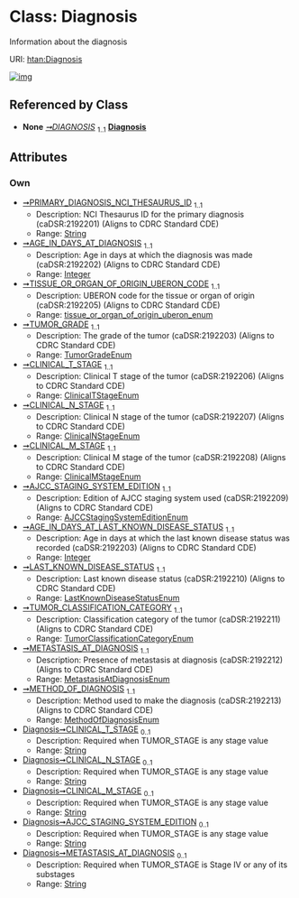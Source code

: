 
# Class: Diagnosis

Information about the diagnosis

URI: [htan:Diagnosis](https://w3id.org/htan/Diagnosis)


[![img](https://yuml.me/diagram/nofunky;dir:TB/class/[ClinicalData]++-%20DIAGNOSIS%201..1>[Diagnosis&#124;PRIMARY_DIAGNOSIS_NCI_THESAURUS_ID:string;AGE_IN_DAYS_AT_DIAGNOSIS:integer;TISSUE_OR_ORGAN_OF_ORIGIN_UBERON_CODE:tissue_or_organ_of_origin_uberon_enum;TUMOR_GRADE:TumorGradeEnum;CLINICAL_T_STAGE:ClinicalTStageEnum;CLINICAL_N_STAGE:ClinicalNStageEnum;CLINICAL_M_STAGE:ClinicalMStageEnum;AJCC_STAGING_SYSTEM_EDITION:AJCCStagingSystemEditionEnum;AGE_IN_DAYS_AT_LAST_KNOWN_DISEASE_STATUS:integer;LAST_KNOWN_DISEASE_STATUS:LastKnownDiseaseStatusEnum;TUMOR_CLASSIFICATION_CATEGORY:TumorClassificationCategoryEnum;METASTASIS_AT_DIAGNOSIS:MetastasisAtDiagnosisEnum;METHOD_OF_DIAGNOSIS:MethodOfDiagnosisEnum],[ClinicalData])](https://yuml.me/diagram/nofunky;dir:TB/class/[ClinicalData]++-%20DIAGNOSIS%201..1>[Diagnosis&#124;PRIMARY_DIAGNOSIS_NCI_THESAURUS_ID:string;AGE_IN_DAYS_AT_DIAGNOSIS:integer;TISSUE_OR_ORGAN_OF_ORIGIN_UBERON_CODE:tissue_or_organ_of_origin_uberon_enum;TUMOR_GRADE:TumorGradeEnum;CLINICAL_T_STAGE:ClinicalTStageEnum;CLINICAL_N_STAGE:ClinicalNStageEnum;CLINICAL_M_STAGE:ClinicalMStageEnum;AJCC_STAGING_SYSTEM_EDITION:AJCCStagingSystemEditionEnum;AGE_IN_DAYS_AT_LAST_KNOWN_DISEASE_STATUS:integer;LAST_KNOWN_DISEASE_STATUS:LastKnownDiseaseStatusEnum;TUMOR_CLASSIFICATION_CATEGORY:TumorClassificationCategoryEnum;METASTASIS_AT_DIAGNOSIS:MetastasisAtDiagnosisEnum;METHOD_OF_DIAGNOSIS:MethodOfDiagnosisEnum],[ClinicalData])

## Referenced by Class

 *  **None** *[➞DIAGNOSIS](clinicalData__DIAGNOSIS.md)*  <sub>1..1</sub>  **[Diagnosis](Diagnosis.md)**

## Attributes


### Own

 * [➞PRIMARY_DIAGNOSIS_NCI_THESAURUS_ID](diagnosis__PRIMARY_DIAGNOSIS_NCI_THESAURUS_ID.md)  <sub>1..1</sub>
     * Description: NCI Thesaurus ID for the primary diagnosis (caDSR:2192201) (Aligns to CDRC Standard CDE)
     * Range: [String](types/String.md)
 * [➞AGE_IN_DAYS_AT_DIAGNOSIS](diagnosis__AGE_IN_DAYS_AT_DIAGNOSIS.md)  <sub>1..1</sub>
     * Description: Age in days at which the diagnosis was made (caDSR:2192202) (Aligns to CDRC Standard CDE)
     * Range: [Integer](types/Integer.md)
 * [➞TISSUE_OR_ORGAN_OF_ORIGIN_UBERON_CODE](diagnosis__TISSUE_OR_ORGAN_OF_ORIGIN_UBERON_CODE.md)  <sub>1..1</sub>
     * Description: UBERON code for the tissue or organ of origin (caDSR:2192205) (Aligns to CDRC Standard CDE)
     * Range: [tissue_or_organ_of_origin_uberon_enum](tissue_or_organ_of_origin_uberon_enum.md)
 * [➞TUMOR_GRADE](diagnosis__TUMOR_GRADE.md)  <sub>1..1</sub>
     * Description: The grade of the tumor (caDSR:2192203) (Aligns to CDRC Standard CDE)
     * Range: [TumorGradeEnum](TumorGradeEnum.md)
 * [➞CLINICAL_T_STAGE](diagnosis__CLINICAL_T_STAGE.md)  <sub>1..1</sub>
     * Description: Clinical T stage of the tumor (caDSR:2192206) (Aligns to CDRC Standard CDE)
     * Range: [ClinicalTStageEnum](ClinicalTStageEnum.md)
 * [➞CLINICAL_N_STAGE](diagnosis__CLINICAL_N_STAGE.md)  <sub>1..1</sub>
     * Description: Clinical N stage of the tumor (caDSR:2192207) (Aligns to CDRC Standard CDE)
     * Range: [ClinicalNStageEnum](ClinicalNStageEnum.md)
 * [➞CLINICAL_M_STAGE](diagnosis__CLINICAL_M_STAGE.md)  <sub>1..1</sub>
     * Description: Clinical M stage of the tumor (caDSR:2192208) (Aligns to CDRC Standard CDE)
     * Range: [ClinicalMStageEnum](ClinicalMStageEnum.md)
 * [➞AJCC_STAGING_SYSTEM_EDITION](diagnosis__AJCC_STAGING_SYSTEM_EDITION.md)  <sub>1..1</sub>
     * Description: Edition of AJCC staging system used (caDSR:2192209) (Aligns to CDRC Standard CDE)
     * Range: [AJCCStagingSystemEditionEnum](AJCCStagingSystemEditionEnum.md)
 * [➞AGE_IN_DAYS_AT_LAST_KNOWN_DISEASE_STATUS](diagnosis__AGE_IN_DAYS_AT_LAST_KNOWN_DISEASE_STATUS.md)  <sub>1..1</sub>
     * Description: Age in days at which the last known disease status was recorded (caDSR:2192203) (Aligns to CDRC Standard CDE)
     * Range: [Integer](types/Integer.md)
 * [➞LAST_KNOWN_DISEASE_STATUS](diagnosis__LAST_KNOWN_DISEASE_STATUS.md)  <sub>1..1</sub>
     * Description: Last known disease status (caDSR:2192210) (Aligns to CDRC Standard CDE)
     * Range: [LastKnownDiseaseStatusEnum](LastKnownDiseaseStatusEnum.md)
 * [➞TUMOR_CLASSIFICATION_CATEGORY](diagnosis__TUMOR_CLASSIFICATION_CATEGORY.md)  <sub>1..1</sub>
     * Description: Classification category of the tumor (caDSR:2192211) (Aligns to CDRC Standard CDE)
     * Range: [TumorClassificationCategoryEnum](TumorClassificationCategoryEnum.md)
 * [➞METASTASIS_AT_DIAGNOSIS](diagnosis__METASTASIS_AT_DIAGNOSIS.md)  <sub>1..1</sub>
     * Description: Presence of metastasis at diagnosis (caDSR:2192212) (Aligns to CDRC Standard CDE)
     * Range: [MetastasisAtDiagnosisEnum](MetastasisAtDiagnosisEnum.md)
 * [➞METHOD_OF_DIAGNOSIS](diagnosis__METHOD_OF_DIAGNOSIS.md)  <sub>1..1</sub>
     * Description: Method used to make the diagnosis (caDSR:2192213) (Aligns to CDRC Standard CDE)
     * Range: [MethodOfDiagnosisEnum](MethodOfDiagnosisEnum.md)
 * [Diagnosis➞CLINICAL_T_STAGE](Diagnosis_CLINICAL_T_STAGE.md)  <sub>0..1</sub>
     * Description: Required when TUMOR_STAGE is any stage value
     * Range: [String](types/String.md)
 * [Diagnosis➞CLINICAL_N_STAGE](Diagnosis_CLINICAL_N_STAGE.md)  <sub>0..1</sub>
     * Description: Required when TUMOR_STAGE is any stage value
     * Range: [String](types/String.md)
 * [Diagnosis➞CLINICAL_M_STAGE](Diagnosis_CLINICAL_M_STAGE.md)  <sub>0..1</sub>
     * Description: Required when TUMOR_STAGE is any stage value
     * Range: [String](types/String.md)
 * [Diagnosis➞AJCC_STAGING_SYSTEM_EDITION](Diagnosis_AJCC_STAGING_SYSTEM_EDITION.md)  <sub>0..1</sub>
     * Description: Required when TUMOR_STAGE is any stage value
     * Range: [String](types/String.md)
 * [Diagnosis➞METASTASIS_AT_DIAGNOSIS](Diagnosis_METASTASIS_AT_DIAGNOSIS.md)  <sub>0..1</sub>
     * Description: Required when TUMOR_STAGE is Stage IV or any of its substages
     * Range: [String](types/String.md)

